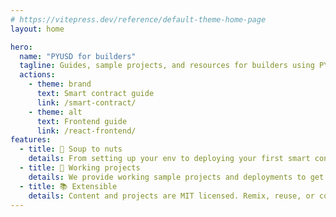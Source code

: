 ```yaml
---
# https://vitepress.dev/reference/default-theme-home-page
layout: home

hero:
  name: "PYUSD for builders"
  tagline: Guides, sample projects, and resources for builders using PYUSD
  actions:
    - theme: brand
      text: Smart contract guide
      link: /smart-contract/
    - theme: alt
      text: Frontend guide
      link: /react-frontend/
features:
  - title: 🍜 Soup to nuts
    details: From setting up your env to deploying your first smart contract and frontend
  - title: 🧰 Working projects
    details: We provide working sample projects and deployments to get you started
  - title: 📚 Extensible
    details: Content and projects are MIT licensed. Remix, reuse, or contribute back.
---
```

